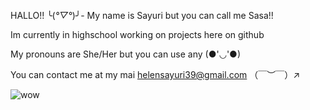 HALLO!! ╰(*°▽°*)╯-
 My name is Sayuri but you can call me Sasa!!


Im currently in highschool working on projects here on github

My pronouns are She/Her but you can use any (●'◡'●)

You can contact me at my mai
helensayuri39@gmail.com
（￣︶￣）↗　

![wow](https://files.catbox.moe/afe7zj.gif)

